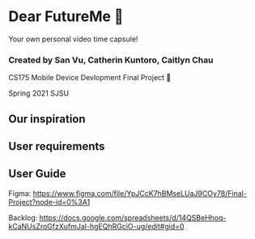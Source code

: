 # Dear FutureMe 🎦 
Your own personal video time capsule!

### Created by San Vu, Catherin Kuntoro, Caitlyn Chau

CS175 Mobile Device Devlopment Final Project 📱

Spring 2021 SJSU

## Our inspiration 

## User requirements 

## User Guide


Figma: https://www.figma.com/file/YpJCcK7hBMseLUaJ9COy78/Final-Project?node-id=0%3A1

Backlog: https://docs.google.com/spreadsheets/d/14QSBeHhoq-kCaNUsZroGfzXufmJal-hgEQhRGciO-ug/edit#gid=0
